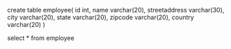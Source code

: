 create table employee(
id int,
name varchar(20),
streetaddress varchar(30),
city varchar(20),
state varchar(20),
zipcode varchar(20),
country varchar(20)
)

select * from employee
